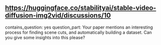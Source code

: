 ## https://huggingface.co/stabilityai/stable-video-diffusion-img2vid/discussions/10

contains_question: yes
question_part: Your paper mentions an interesting process for finding scene cuts, and automatically building a dataset. Can you give some insights into this please?